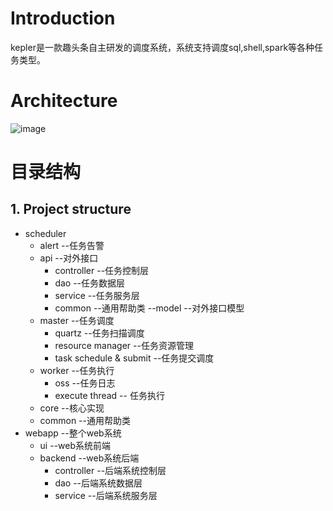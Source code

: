 # Introduction
kepler是一款趣头条自主研发的调度系统，系统支持调度sql,shell,spark等各种任务类型。

# Architecture
![image](https://github.com/ylpu/distribute-job-scheduler/tree/master/docs/kepler-arch.png)

# 目录结构

## 1. Project structure 

- scheduler
	- alert --任务告警
	- api --对外接口
		- controller --任务控制层
		- dao --任务数据层
		- service --任务服务层
		- common --通用帮助类
		--model --对外接口模型
	- master --任务调度
	    - quartz --任务扫描调度
	    - resource manager --任务资源管理
	    - task schedule & submit --任务提交调度
	- worker --任务执行
	    - oss --任务日志
	    - execute thread -- 任务执行
	- core --核心实现
	- common --通用帮助类
- webapp --整个web系统
	- ui --web系统前端
	- backend --web系统后端
		- controller --后端系统控制层
		- dao --后端系统数据层
		- service --后端系统服务层